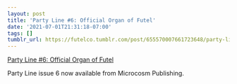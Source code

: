 ```yaml
---
layout: post
title: 'Party Line #6: Official Organ of Futel'
date: '2021-07-01T21:31:18-07:00'
tags: []
tumblr_url: https://futelco.tumblr.com/post/655570007661723648/party-line-6-official-organ-of-futel
---
```

[Party Line #6: Official Organ of Futel](https://microcosmpublishing.com/catalog/zines/28431)  

Party Line issue 6 now available from Microcosm Publishing.

